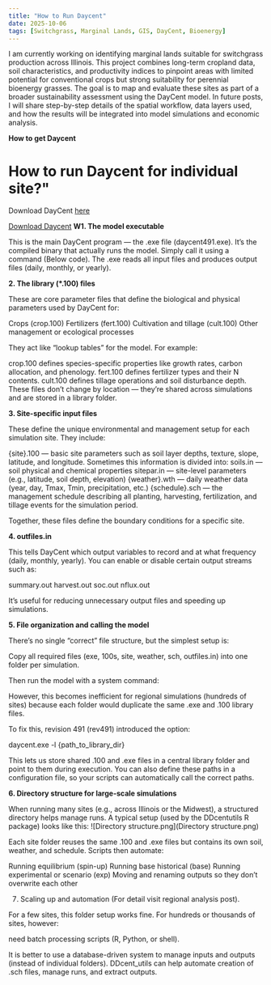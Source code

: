 ```yaml
---
title: "How to Run Daycent"
date: 2025-10-06
tags: [Switchgrass, Marginal Lands, GIS, DayCent, Bioenergy]
---
```


I am currently working on identifying marginal lands suitable for switchgrass production across Illinois. This project combines long-term cropland data, soil characteristics, and productivity indices to pinpoint areas with limited potential for conventional crops but strong suitability for perennial bioenergy grasses. The goal is to map and evaluate these sites as part of a broader sustainability assessment using the DayCent model. In future posts, I will share step-by-step details of the spatial workflow, data layers used, and how the results will be integrated into model simulations and economic analysis.

**How to get Daycent**

# How to run Daycent for individual site?"
Download DayCent [here](https://www.soilcarbonsolutionscenter.com/daycent)

[Download Daycent](https://www.soilcarbonsolutionscenter.com/daycent)
**W1. The model executable**

This is the main DayCent program — the .exe file (daycent491.exe).
It’s the compiled binary that actually runs the model. Simply call it using a command (Below code). The .exe reads all input files and produces output files (daily, monthly, or yearly).

**2. The library (*.100) files**

These are core parameter files that define the biological and physical parameters used by DayCent for:

Crops (crop.100)
Fertilizers (fert.100)
Cultivation and tillage (cult.100)
Other management or ecological processes

They act like “lookup tables” for the model.
For example:

crop.100 defines species-specific properties like growth rates, carbon allocation, and phenology.
fert.100 defines fertilizer types and their N contents.
cult.100 defines tillage operations and soil disturbance depth.
These files don’t change by location — they’re shared across simulations and are stored in a library folder.

**3. Site-specific input files**

These define the unique environmental and management setup for each simulation site. They include:

{site}.100 — basic site parameters such as soil layer depths, texture, slope, latitude, and longitude.
Sometimes this information is divided into:
soils.in — soil physical and chemical properties
sitepar.in — site-level parameters (e.g., latitude, soil depth, elevation)
{weather}.wth — daily weather data (year, day, Tmax, Tmin, precipitation, etc.)
{schedule}.sch — the management schedule describing all planting, harvesting, fertilization, and tillage events for the simulation period.

Together, these files define the boundary conditions for a specific site.

**4. outfiles.in**

This tells DayCent which output variables to record and at what frequency (daily, monthly, yearly).
You can enable or disable certain output streams such as:

summary.out
harvest.out
soc.out
nflux.out

It’s useful for reducing unnecessary output files and speeding up simulations.

**5. File organization and calling the model**

There’s no single “correct” file structure, but the simplest setup is:

Copy all required files (exe, 100s, site, weather, sch, outfiles.in) into one folder per simulation.

Then run the model with a system command:

However, this becomes inefficient for regional simulations (hundreds of sites) because each folder would duplicate the same .exe and .100 library files.

To fix this, revision 491 (rev491) introduced the option:

daycent.exe -l {path_to_library_dir}


This lets us store shared .100 and .exe files in a central library folder and point to them during execution.
You can also define these paths in a configuration file, so your scripts can automatically call the correct paths.

**6. Directory structure for large-scale simulations**

When running many sites (e.g., across Illinois or the Midwest), a structured directory helps manage runs.
A typical setup (used by the DDcentutils R package) looks like this:
![Directory structure.png](Directory structure.png)

Each site folder reuses the same .100 and .exe files but contains its own soil, weather, and schedule.
Scripts then automate:

Running equilibrium (spin-up)
Running base historical (base)
Running experimental or scenario (exp)
Moving and renaming outputs so they don’t overwrite each other

7. Scaling up and automation (For detail visit regional analysis post).

For a few sites, this folder setup works fine.
For hundreds or thousands of sites, however:

need batch processing scripts (R, Python, or shell).

It is better to use a database-driven system to manage inputs and outputs (instead of individual folders). DDcent_utils can help automate creation of .sch files, manage runs, and extract outputs.

